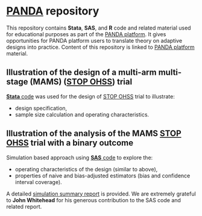 # [PANDA](https://panda.shef.ac.uk/) repository

This repository contains **Stata**, **SAS**, and **R** code and related material used for educational purposes as part of the [PANDA platform](https://panda.shef.ac.uk/). It gives opportunities for PANDA platform users to translate theory on adaptive designs into practice. Content of this repository is linked to [PANDA platform](https://panda.shef.ac.uk/) material.

## Illustration of the design of a multi-arm multi-stage (MAMS) ([STOP OHSS](https://panda.shef.ac.uk/techniques/multi-arm-multi-stage-mams/categories/30#search_subheading_reference_42)) trial

[**Stata** code](https://github.com/munyadimairo/PANDA/blob/master/Stata%20code/stopohss_mams_code) was used for the design of [STOP OHSS](https://panda.shef.ac.uk/techniques/multi-arm-multi-stage-mams/categories/30#search_subheading_reference_42) trial to illustrate:

- design specification,
- sample size calculation and operating characteristics.

## Illustration of the analysis of the MAMS [STOP OHSS](https://panda.shef.ac.uk/techniques/multi-arm-multi-stage-mams/categories/30#search_subheading_reference_42) trial with a binary outcome

Simulation based approach using [**SAS** code](https://github.com/munyadimairo/PANDA/tree/master/SAS_MAMS/Code) to explore the:

- operating characteristics of the design (similar to above),
- properties of naive and bias-adjusted estimators (bias and confidence interval coverage).

A detailed [simulation summary report](https://github.com/munyadimairo/PANDA/tree/master/SAS_MAMS/Report) is provided. We are extremely grateful to **John Whitehead** for his generous contribution to the SAS code and related report. 
